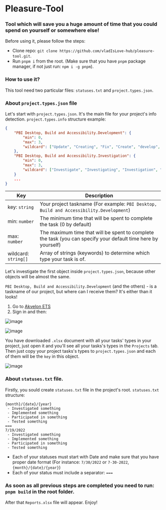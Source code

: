 # Pleasure-Tool
### Tool which will save you a huge amount of time that you could spend on yourself or somewhere else!

Before using it, please follow the steps:
 - Clone repo: `git clone https://github.com/vladIsLove-hub/pleasure-tool.git`.
 - Run `pnpm i` from the root. (Make sure that you have `pnpm` package manager, if not just run: `npm i -g pnpm`).
 
### How to use it?

This tool need two particular files: `statuses.txt` and `project.types.json`.

### About `project.types.json` file

Let's start with `project.types.json`. It's the main file for your project's info detection.
`project.types.info` structure example: 
```json
{
    "PBI Desktop, Build and Accessibility.Development": {
        "min": 0,
        "max": 3,
        "wildcard": ["Update", "Creating", "Fix", "Create", "develop", "implementing", "implement", "Change", "Refactored", "Rewrote", "Resolve"]
    },
    "PBI Desktop, Build and Accessibility.Investigation": {
        "min": 0,
        "max": 3,
        "wildcard": ["Investigate", "Investigating", "Investigation", "Debug"]
    }
    ...
}
```

Key  | Description
------------- | -------------
key: `string` |  Your project taskname (For example: `PBI Desktop, Build and Accessibility.Development`)
min: `number`  |  The minimum time that will be spent to complete the task (0 by default)
max: `number` |  The maximum time that will be spent to complete the task (you can specify your default time here by yourself)
wildcard: `string[]` |  Array of strings (keywords) to determine which type your task is of.

Let's investigate the first object inside `project.types.json`, because other objects will be almost the same.

`PBI Desktop, Build and Accessibility.Development` (and the others) - is a taskname of our project, but where can I receive them? It's either than it looks!

1. Go to [Akvelon ETS](https://ets.akvelon.net/)
2. Sign in and then:

![image](https://user-images.githubusercontent.com/60508001/181575828-a4cf3adc-3c49-489a-a99c-60398b90d109.png)

![image](https://user-images.githubusercontent.com/60508001/181575987-85f89a37-0dc7-4752-9302-71e1159b69dd.png)

You have downloaded `.xlsx` document with all your tasks' types in your project, just open it and you'll see all your tasks's types in the `Projects` tab. Then just copy your project tasks's types to `project.types.json` and each of them will be the `key` in this object.

![image](https://user-images.githubusercontent.com/60508001/181576713-f5a489b2-b827-4c68-9baa-44360ad35721.png)

### About `statuses.txt` file.

Firstly, you sould create `statuses.txt` file in the project's root.
`statuses.txt` structure:

```
{month}/{date}/{year}
 - Investigated something
 - Implemented something
 - Participated in something
 - Tested something
===
7/19/2022
 - Investigated something
 - Implemented something
 - Participated in something
 - Tested something
```

- Each of your statuses must start with Date and make sure that you have proper date format (For instance: `7/30/2022` or `7-30-2022`, `{month}/{date}/{year}`)
- Each of your status must include a separator: ```===```

### As soon as all previous steps are completed you need to run: `pnpm build` in the root folder.

After that `Reports.xlsx` file will appear. Enjoy!
